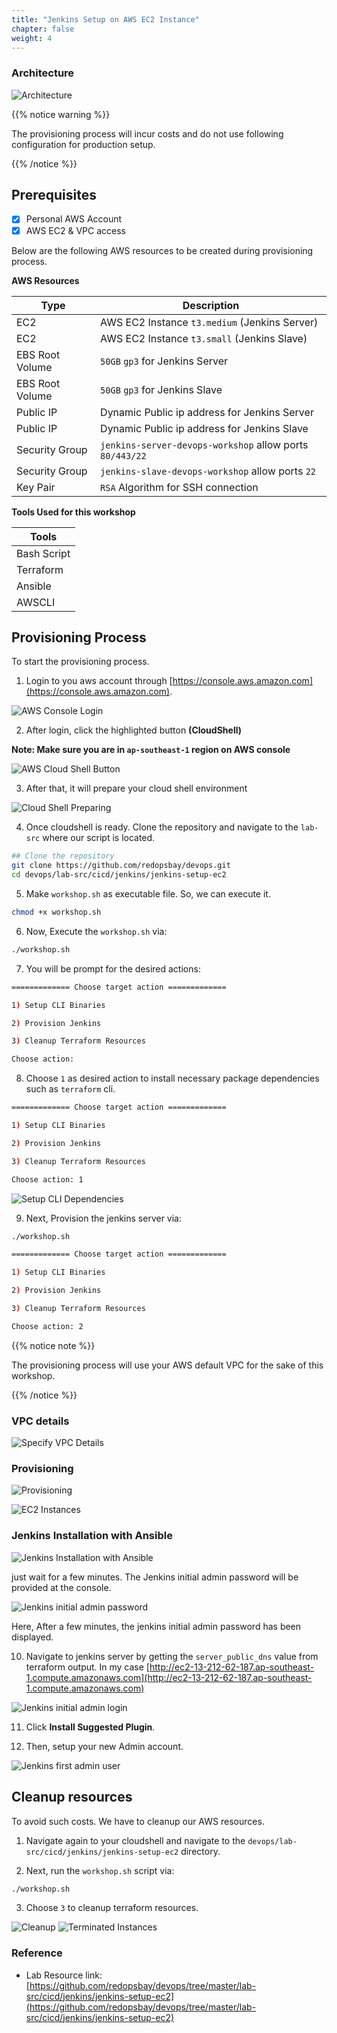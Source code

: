 ```yaml
---
title: "Jenkins Setup on AWS EC2 Instance"
chapter: false
weight: 4
---
```



### Architecture

![Architecture](/images/jenkins-setup-aws-ec2/jenkins-on-aws-ec2.png?width=100pc)

{{% notice warning %}}

The provisioning process will incur costs and do not use following configuration for production setup.

{{% /notice %}}

## Prerequisites
- [x] Personal AWS Account
- [x] AWS EC2 & VPC access

Below are the following AWS resources to be created during provisioning process.

**AWS Resources**

| Type            | Description                                              |
| --------------- | -------------------------------------------------------- |
| EC2             | AWS EC2 Instance `t3.medium` (Jenkins Server)            |
| EC2             | AWS EC2 Instance `t3.small` (Jenkins Slave)              |
| EBS Root Volume | `50GB` `gp3` for Jenkins Server                          |
| EBS Root Volume | `50GB` `gp3` for Jenkins Slave                           |
| Public IP       | Dynamic Public ip address for Jenkins Server             |
| Public IP       | Dynamic Public ip address for Jenkins Slave              |
| Security Group  | `jenkins-server-devops-workshop` allow ports `80/443/22` |
| Security Group  | `jenkins-slave-devops-workshop` allow ports `22`         |
| Key Pair        | `RSA` Algorithm for SSH connection                       |


**Tools Used for this workshop**

| Tools       |
| ----------- |
| Bash Script |
| Terraform   |
| Ansible     |
| AWSCLI      |


## Provisioning Process

To start the provisioning process.

1. Login to you aws account through [https://console.aws.amazon.com](https://console.aws.amazon.com).

 ![AWS Console Login](/images/jenkins-setup-aws-ec2/aws-console-login.png?width=50pc)

2. After login, click the highlighted button **(CloudShell)**

**Note: Make sure you are in `ap-southeast-1` region on AWS console**

![AWS Cloud Shell Button](/images/jenkins-setup-aws-ec2/aws-cloudshell.png?width=50pc)

3. After that, it will prepare your cloud shell environment

![Cloud Shell Preparing](/images/jenkins-setup-aws-ec2/aws-cloudshell-console-preparing.png?width=50pc)

4. Once cloudshell is ready. Clone the repository and navigate to the `lab-src` where our script is located.

```bash
## Clone the repository
git clone https://github.com/redopsbay/devops.git
cd devops/lab-src/cicd/jenkins/jenkins-setup-ec2
```

5. Make `workshop.sh` as executable file. So, we can execute it.

```bash
chmod +x workshop.sh
```

6. Now, Execute the `workshop.sh` via:

```bash
./workshop.sh
```

7. You will be prompt for the desired actions:

```bash
============= Choose target action =============

1) Setup CLI Binaries

2) Provision Jenkins

3) Cleanup Terraform Resources

Choose action:
```

8. Choose `1` as desired action to install necessary package dependencies such as `terraform` cli.

```bash
============= Choose target action =============

1) Setup CLI Binaries

2) Provision Jenkins

3) Cleanup Terraform Resources

Choose action: 1
```

![Setup CLI Dependencies](/images/jenkins-setup-aws-ec2/setup-dependency.png?width=50pc)


9. Next, Provision the jenkins server via:



```bash
./workshop.sh

============= Choose target action =============

1) Setup CLI Binaries

2) Provision Jenkins

3) Cleanup Terraform Resources

Choose action: 2
```

{{% notice note %}}

The provisioning process will use your AWS default VPC for the sake of this workshop.

{{% /notice %}}


### VPC details
![Specify VPC Details](/images/jenkins-setup-aws-ec2/vpc-details.png?width=50pc)


### Provisioning
![Provisioning](/images/jenkins-setup-aws-ec2/provisioning.png?width=50pc)

![EC2 Instances](/images/jenkins-setup-aws-ec2/ec2-instances.png?width=50pc)

### Jenkins Installation with Ansible
![Jenkins Installation with Ansible](/images/jenkins-setup-aws-ec2/ansible-config.png?width=50pc)

just wait for a few minutes. The Jenkins initial admin password will be provided at the console.

![Jenkins initial admin password](/images/jenkins-setup-aws-ec2/jenkins-initial-password.png?width=50pc)

Here, After a few minutes, the jenkins initial admin password has been displayed.


10. Navigate to jenkins server by getting the `server_public_dns` value from terraform output. In my case [http://ec2-13-212-62-187.ap-southeast-1.compute.amazonaws.com](http://ec2-13-212-62-187.ap-southeast-1.compute.amazonaws.com)

![Jenkins initial admin login](/images/jenkins-setup-aws-ec2/jenkins-login-initialadmin.png?width=50pc)


11. Click **Install Suggested Plugin**.

12. Then, setup your new Admin account.

![Jenkins first admin user](/images/jenkins-setup-aws-ec2/jenkins-first-admin-user.png?width=50pc)


## Cleanup resources

To avoid such costs. We have to cleanup our AWS resources.

1. Navigate again to your cloudshell and navigate to the `devops/lab-src/cicd/jenkins/jenkins-setup-ec2` directory.

2. Next, run the `workshop.sh` script via:

```bash
./workshop.sh
```

3. Choose `3` to cleanup terraform resources.

![Cleanup](/images/jenkins-setup-aws-ec2/cleanup.png?width=50pc)
![Terminated Instances](/images/jenkins-setup-aws-ec2/terminated.png?width=50pc)


### Reference
- Lab Resource link: [https://github.com/redopsbay/devops/tree/master/lab-src/cicd/jenkins/jenkins-setup-ec2](https://github.com/redopsbay/devops/tree/master/lab-src/cicd/jenkins/jenkins-setup-ec2)

